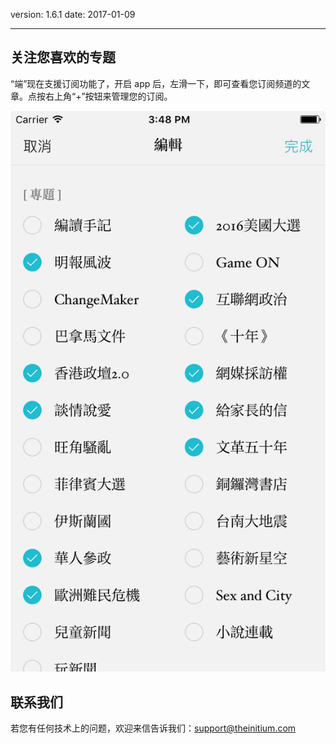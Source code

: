 version: 1.6.1
date: 2017-01-09

---

## 关注您喜欢的专题

“端”现在支援订阅功能了，开启 app 后，左滑一下，即可查看您订阅频道的文章。点按右上角“+”按钮来管理您的订阅。

![Today Widget](./subscription_edit.png)

## 联系我们

若您有任何技术上的问题，欢迎来信告诉我们：[support@theinitium.com](mailto:support@theinitium.com)
